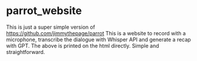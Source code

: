 # parrot_website

This is just a super simple version of https://github.com/jimmythepage/parrot
This is a website to record with a microphone, transcribe the dialogue with Whisper API and generate a recap with GPT.
The above is printed on the html directly. Simple and straightforward.
